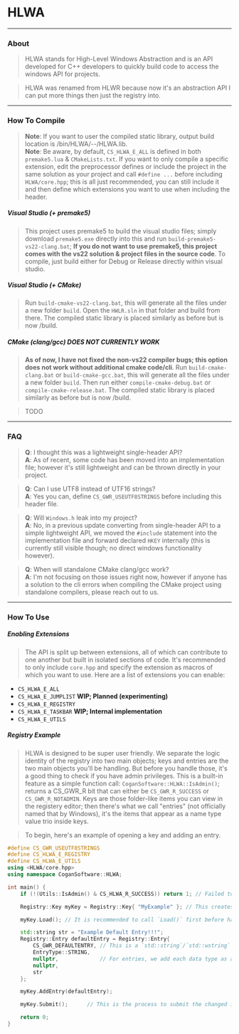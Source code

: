 # HLWA
---
### About

> HLWA stands for High-Level Windows Abstraction and is an API developed for C++ developers to quickly build code to access the windows API for projects.

> HLWA was renamed from HLWR because now it's an abstraction API I can put more things then just the registry into.

---
### How To Compile

> **Note**: If you want to user the compiled static library, output build location is <root>/bin/HLWA/<buildcfg>-<system>-<architecture>/HLWA.lib.<br>
> **Note**: Be aware, by default, `CS_HLWA_E_ALL` is defined in both `premake5.lua` & `CMakeLists.txt`. If you want to only compile a specific extension, edit the preprocessor defines or include the project in the same solution as your project and call `#define ...` before including `HLWA/core.hpp`; this is all just recommended, you can still include it and then define which extensions you want to use when including the header.

##### Visual Studio (+ premake5)

> This project uses premake5 to build the visual studio files; simply download `premake5.exe` directly into this and run `build-premake5-vs22-clang.bat`; **If you do not want to use premake5, this project comes with the vs22 solution & project files in the source code**. To compile, just build either for Debug or Release directly within visual studio.

##### Visual Studio (+ CMake)

> Run `build-cmake-vs22-clang.bat`, this will generate all the files under a new folder `build`. Open the `HWLR.sln` in that folder and build from there. The compiled static library is placed similarly as before but <root> is now <root>/build.

##### CMake (clang/gcc) **DOES NOT CURRENTLY WORK**

> **As of now, I have not fixed the non-vs22 compiler bugs; this option does not work without additional cmake code/cli**. Run `build-cmake-clang.bat` or `build-cmake-gcc.bat`, this will generate all the files under a new folder `build`. Then run either `compile-cmake-debug.bat` or `compile-cmake-release.bat`. The compiled static library is placed similarly as before but <root> is now <root>/build.

> TODO

---
### FAQ

> **Q**: I thought this was a lightweight single-header API?<br>
> **A**: As of recent, some code has been moved into an implementation file; however it's still lightweight and can be thrown directly in your project.

> **Q**: Can I use UTF8 instead of UTF16 strings?<br>
> **A**: Yes you can, define `CS_GWR_USEUTF8STRINGS` before including this header file.

> **Q**: Will `Windows.h` leak into my project?<br>
> **A**: No, in a previous update converting from single-header API to a simple lightweight API, we moved the `#include` statement into the implementation file and forward declared `HKEY` internally (this is currently still visible though; no direct windows functionality however).

> **Q**: When will standalone CMake clang/gcc work?<br>
> **A**: I'm not focusing on those issues right now, however if anyone has a solution to the cli errors when compiling the CMake project using standalone compilers, please reach out to us.

---
### How To Use

##### Enabling Extensions

> The API is split up between extensions, all of which can contribute to one another but built in isolated sections of code. It's recommended to only include `core.hpp` and specify the extension as macros of which you want to use. Here are a list of extensions you can enable:

- `CS_HLWA_E_ALL`
- `CS_HLWA_E_JUMPLIST` **WIP; Planned (experimenting)**
- `CS_HLWA_E_REGISTRY`
- `CS_HLWA_E_TASKBAR` **WIP; Internal implementation**
- `CS_HLWA_E_UTILS`

##### Registry Example

> HLWA is designed to be super user friendly. We separate the logic identity of the registry into two main objects; keys and entries are the two main objects you'll be handling. But before you handle those, it's a good thing to check if you have admin privileges. This is a built-in feature as a simple function call: `CoganSoftware::HLWA::IsAdmin()`; returns a CS_GWR_R bit that can either be `CS_GWR_R_SUCCESS` or `CS_GWR_R_NOTADMIN`. Keys are those folder-like items you can view in the registery editor; then there's what we call "entries" (not officially named that by Windows), it's the items that appear as a name type value trio inside keys.

> To begin, here's an example of opening a key and adding an entry.

```cpp
#define CS_GWR_USEUTF8STRINGS
#define CS_HLWA_E_REGISTRY
#define CS_HLWA_E_UTILS
using <HLWA/core.hpp>
using namespace CoganSoftware::HLWA;

int main() {
	if (!(Utils::IsAdmin() & CS_HLWA_R_SUCCESS)) return 1; // Failed to start as admin.

	Registry::Key myKey = Registry::Key{ "MyExample" }; // This creates/opens to an existing key. The validation can be checked by calling `GetCreationResult()`.

	myKey.Load(); // It is recommended to call `Load()` first before handling the key; this loads all child keys and entries. If you want the child keys to also be fully loaded and so on and so forth, you can call `DeepLoad()`.

	std::string str = "Example Default Entry!!!";
	Registry::Entry defaultEntry = Registry::Entry{
		CS_GWR_DEFAULTENTRY, // This is a `std::string`/`std::wstring` input, it's the name of the entry; here we provide the default entry name string which exposed is simply just ""/L"". We write this as a macro for UTF8/UTF16 compatibility.
		EntryType::STRING,
		nullptr,             // For entries, we add each data type as a ptr that can be nullptr if not the desired EntryType; this is present in `SetType()` and `GetData()`
		nullptr,
		str
	};

	myKey.AddEntry(defaultEntry);

	myKey.Submit();      // This is the process to submit the changed information, this will optimally determine if it needs to delete all entries if entry count has changed at any point or just change the current ones. If you want to also submit all child key information (do not do unless you know you've loaded all of them), call `DeepSubmit()`.

	return 0;
}
```